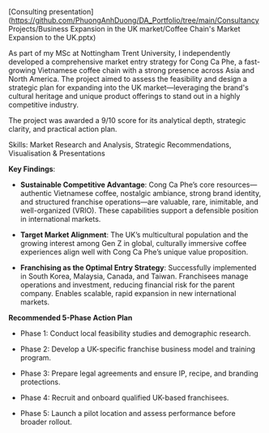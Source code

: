 [Consulting presentation](https://github.com/PhuongAnhDuong/DA_Portfolio/tree/main/Consultancy Projects/Business Expansion in the UK market/Coffee Chain's Market Expansion to the UK.pptx)

As part of my MSc at Nottingham Trent University, I independently developed a comprehensive market entry strategy for Cong Ca Phe, a fast-growing Vietnamese coffee chain with a strong presence across Asia and North America. The project aimed to assess the feasibility and design a strategic plan for expanding into the UK market—leveraging the brand's cultural heritage and unique product offerings to stand out in a highly competitive industry. 

The project was awarded a 9/10 score for its analytical depth, strategic clarity, and practical action plan. 

Skills: Market Research and Analysis, Strategic Recommendations, Visualisation & Presentations 

 
**Key Findings**:  

- **Sustainable Competitive Advantage**: Cong Ca Phe’s core resources—authentic Vietnamese coffee, nostalgic ambiance, strong brand identity, and structured franchise operations—are valuable, rare, inimitable, and well-organized (VRIO). These capabilities support a defensible position in international markets. 

- **Target Market Alignment**: The UK’s multicultural population and the growing interest among Gen Z in global, culturally immersive coffee experiences align well with Cong Ca Phe’s unique value proposition. 

- **Franchising as the Optimal Entry Strategy**: Successfully implemented in South Korea, Malaysia, Canada, and Taiwan. Franchisees manage operations and investment, reducing financial risk for the parent company. Enables scalable, rapid expansion in new international markets. 

**Recommended 5-Phase Action Plan** 

- Phase 1: Conduct local feasibility studies and demographic research. 

- Phase 2: Develop a UK-specific franchise business model and training program. 

- Phase 3: Prepare legal agreements and ensure IP, recipe, and branding protections. 

- Phase 4: Recruit and onboard qualified UK-based franchisees. 

- Phase 5: Launch a pilot location and assess performance before broader rollout. 

 

 
